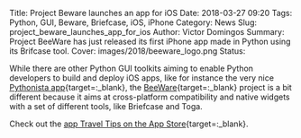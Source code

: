 Title: Project Beware launches an app for iOS 
Date: 2018-03-27 09:20
Tags: Python, GUI, Beware, Briefcase, iOS, iPhone
Category: News
Slug: project_beware_launches_app_for_ios
Author: Victor Domingos
Summary: Project BeeWare has just released its first iPhone app made in Python using its Brifcase tool.
Cover: images/2018/beeware_logo.png 
Status: 

While there are other Python GUI toolkits aiming to enable Python developers to build and deploy iOS apps, like for instance the very nice [Pythonista app](http://omz-software.com/pythonista/){target=:_blank}, the [BeeWare](https://pybee.org){target=:_blank} project is a bit different because it aims at cross-platform compatibility and native widgets with a set of different tools, like Briefcase and Toga.

Check out the [app Travel Tips on the App Store](https://itunes.apple.com/app/id1336372310){target=:_blank}.
